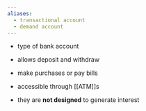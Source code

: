 ```yaml
---
aliases:
  - transactional account
  - demand account
---
```

- type of bank account
- allows deposit and withdraw
- make purchases or pay bills

- accessible through [[ATM]]s
- they are **not designed** to generate interest